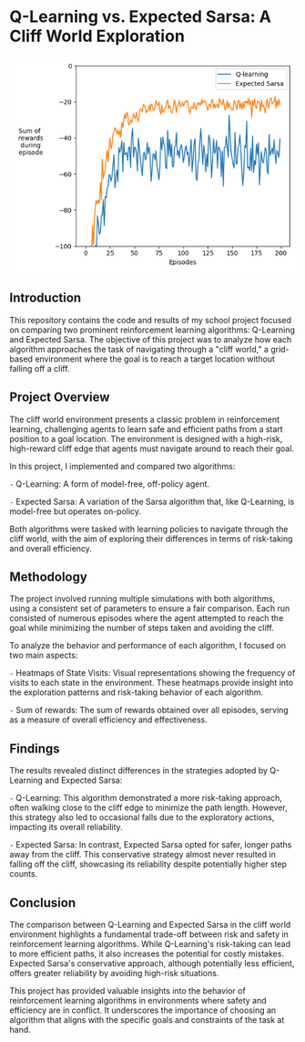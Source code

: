 # Q-Learning vs. Expected Sarsa: A Cliff World Exploration

![Example Image](Plot_100_200_0.1_1.0.png)

## Introduction

This repository contains the code and results of my school project focused on comparing two prominent reinforcement learning algorithms: Q-Learning and Expected Sarsa.
The objective of this project was to analyze how each algorithm approaches the task of navigating through a "cliff world," a grid-based environment where the goal is to reach a target location without falling off a cliff.

## Project Overview

The cliff world environment presents a classic problem in reinforcement learning, challenging agents to learn safe and efficient paths from a start position to a goal location.
The environment is designed with a high-risk, high-reward cliff edge that agents must navigate around to reach their goal.

In this project, I implemented and compared two algorithms:

`-` Q-Learning: A form of model-free, off-policy agent.

`-` Expected Sarsa: A variation of the Sarsa algorithm that, like Q-Learning, is model-free but operates on-policy.

Both algorithms were tasked with learning policies to navigate through the cliff world, with the aim of exploring their differences in terms of risk-taking and overall efficiency.

## Methodology

The project involved running multiple simulations with both algorithms, using a consistent set of parameters to ensure a fair comparison. Each run consisted of numerous episodes where the agent attempted to reach the goal while minimizing the number of steps taken and avoiding the cliff.

To analyze the behavior and performance of each algorithm, I focused on two main aspects:

`-` Heatmaps of State Visits: Visual representations showing the frequency of visits to each state in the environment. These heatmaps provide insight into the exploration patterns and risk-taking behavior of each algorithm.

`-` Sum of rewards: The sum of rewards obtained over all episodes, serving as a measure of overall efficiency and effectiveness.

## Findings

The results revealed distinct differences in the strategies adopted by Q-Learning and Expected Sarsa:

`-` Q-Learning: This algorithm demonstrated a more risk-taking approach, often walking close to the cliff edge to minimize the path length. However, this strategy also led to occasional falls due to the exploratory actions, impacting its overall reliability.

`-` Expected Sarsa: In contrast, Expected Sarsa opted for safer, longer paths away from the cliff. This conservative strategy almost never resulted in falling off the cliff, showcasing its reliability despite potentially higher step counts.

## Conclusion

The comparison between Q-Learning and Expected Sarsa in the cliff world environment highlights a fundamental trade-off between risk and safety in reinforcement learning algorithms. While Q-Learning's risk-taking can lead to more efficient paths, it also increases the potential for costly mistakes. Expected Sarsa's conservative approach, although potentially less efficient, offers greater reliability by avoiding high-risk situations.

This project has provided valuable insights into the behavior of reinforcement learning algorithms in environments where safety and efficiency are in conflict. It underscores the importance of choosing an algorithm that aligns with the specific goals and constraints of the task at hand.
